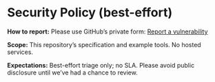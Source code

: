 # Security Policy (best-effort)

**How to report:** Please use GitHub’s private form:
[Report a vulnerability](../../security/advisories/new)

**Scope:** This repository’s specification and example tools. No hosted services.

**Expectations:** Best-effort triage only; no SLA. Please avoid public disclosure until we’ve had a chance to review.
